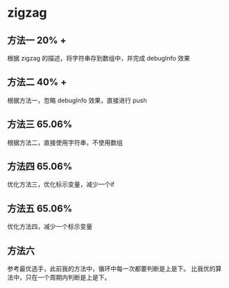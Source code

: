 # zigzag

## 方法一 20% +

根据 zigzag 的描述，将字符串存到数组中，并完成 debugInfo 效果

## 方法二 40% +

根据方法一，忽略 debugInfo 效果，直接进行 push

## 方法三 65.06%

根据方法二，直接使用字符串，不使用数组

## 方法四 65.06%

优化方法三，优化标示变量，减少一个if

## 方法五 65.06%

优化方法四，减少一个标示变量

## 方法六 

参考最优选手，此前我的方法中，循环中每一次都要判断是上是下。
比我优的算法中，只在一个周期内判断是上是下。